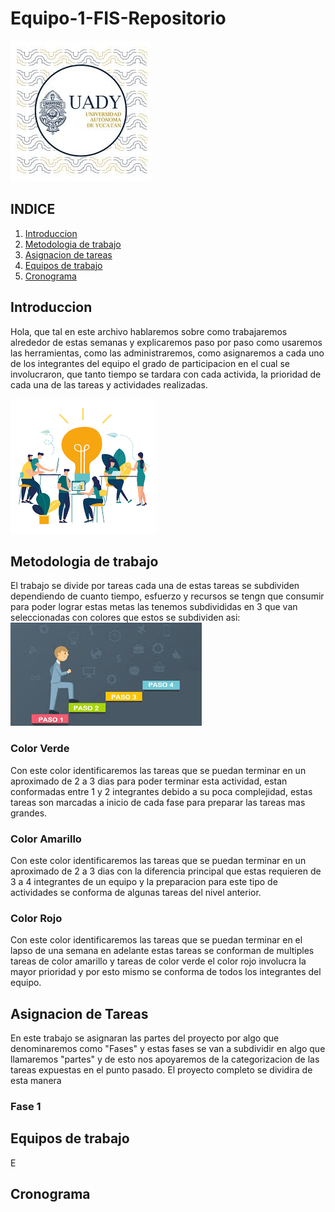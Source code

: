 # Equipo-1-FIS-Repositorio

![UADY](https://github.com/Killercrod/Equipo-1-FIS-Repositorio/blob/main/Assets/UADY.png)

## INDICE

1. [Introduccion](#id1)
2. [Metodologia de trabajo](#id2)
3. [Asignacion de tareas](#id3)
4. [Equipos de trabajo](#id4)
5. [Cronograma](#id5)
   
## Introduccion<a name="id1"></a>

Hola, que tal en este archivo hablaremos sobre como trabajaremos alrededor de estas semanas y explicaremos paso por paso como usaremos las herramientas, como las administraremos, como asignaremos a cada uno de los integrantes del equipo el grado de participacion en el cual se involucraron, que tanto tiempo se tardara con cada activida, la prioridad de cada una de las tareas y actividades realizadas.

![EquipodeTrabajo](https://github.com/Killercrod/Equipo-1-FIS-Repositorio/blob/main/Assets/Equipodetrabajo.png)

## Metodologia de trabajo<a name="id2"></a>
El trabajo se divide por tareas cada una de estas tareas se subdividen dependiendo de cuanto tiempo, esfuerzo y recursos se tengn que consumir para poder lograr estas metas las tenemos subdivididas en 3 que van seleccionadas con colores que estos se subdividen asi:
  ![Metodologia](https://github.com/Killercrod/Equipo-1-FIS-Repositorio/blob/main/Assets/Metodologia.png)
### Color Verde 
Con este color identificaremos las tareas que se puedan terminar en un aproximado de 2 a 3 dias para poder terminar esta actividad, estan conformadas entre 1 y 2 integrantes debido a su poca complejidad, estas tareas son marcadas a inicio de cada fase para preparar las tareas mas grandes. 
### Color Amarillo
Con este color identificaremos las tareas que se puedan terminar en un aproximado de 2 a 3 dias con la diferencia principal que estas requieren de 3 a 4 integrantes de un equipo y la preparacion para este tipo de actividades se conforma de algunas tareas del nivel anterior.
### Color Rojo
Con este color identificaremos las tareas que se puedan terminar en el lapso de una semana en adelante estas tareas se conforman de multiples tareas de color amarillo y tareas de color verde el color rojo involucra la mayor prioridad y por esto mismo se conforma de todos los integrantes del equipo.
## Asignacion de Tareas<a name="id3"></a>
En este trabajo se asignaran las partes del proyecto por algo que denominaremos como "Fases" y estas fases se van a subdividir en algo que llamaremos "partes" y de esto nos apoyaremos de la categorizacion de las tareas expuestas en el punto pasado.
El proyecto completo se dividira de esta manera
### Fase 1

## Equipos de trabajo<a name="id4"></a>
E
## Cronograma<a name="id5"></a>


